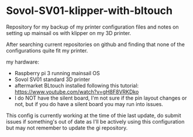 # Sovol-SV01-klipper-with-bltouch
Repository for my backup of my printer configuration files and notes on setting up mainsail os with klipper on my 3D printer.

After searching current repositories on github and finding that none of the configurations quite fit my printer.

my hardware:
- Raspberry pi 3 running mainsail OS
- Sovol SV01 standard 3D printer
- aftermarket BLtouch installed following this tutorial: https://www.youtube.com/watch?v=gH8F8VRKDko
- I do NOT have the silent board, I'm not sure if the pin layout changes or not, but if you do have a silent board you may run into issues.

This config is currently working at the time of thie last update, do submit issues if something's out of date as I'll be actively using this configuration but may not remember to update the gi repository.
